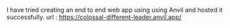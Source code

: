 I have tried creating an end to end web app using using Anvil and hosted it successfully.
url : https://colossal-different-leader.anvil.app/
